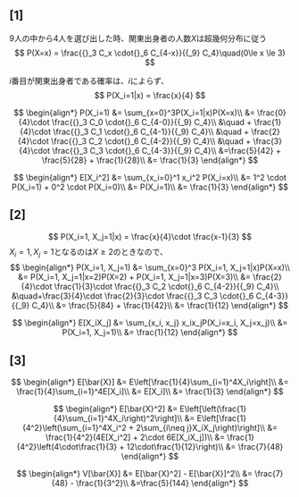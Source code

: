 ## [1]
9人の中から4人を選び出した時、関東出身者の人数$X$は超幾何分布に従う  
$$
P(X=x) = \frac{{}_3 C_x \cdot{}_6 C_{4-x}}{{_9} C_4}\quad(0\le x \le 3)
$$

$i$番目が関東出身者である確率は、$i$によらず、
$$
P(X_i=1|x) = \frac{x}{4}
$$

$$
\begin{align*}
P(X_i=1) &= \sum_{x=0}^3P(X_i=1|x)P(X=x)\\
&= \frac{0}{4}\cdot \frac{{}_3 C_0 \cdot{}_6 C_{4-0}}{{_9} C_4}\\
&\quad + \frac{1}{4}\cdot \frac{{}_3 C_1 \cdot{}_6 C_{4-1}}{{_9} C_4}\\
&\quad + \frac{2}{4}\cdot \frac{{}_3 C_2 \cdot{}_6 C_{4-2}}{{_9} C_4}\\
&\quad + \frac{3}{4}\cdot \frac{{}_3 C_3 \cdot{}_6 C_{4-3}}{{_9} C_4}\\
&=\frac{5}{42} + \frac{5}{28} + \frac{1}{28}\\
&= \frac{1}{3}
\end{align*}
$$

$$
\begin{align*}
E[X_i^2] &= \sum_{x_i=0}^1 x_i^2 P(X_i=x)\\
&= 1^2 \cdot P(X_i=1) + 0^2 \cdot P(X_i=0)\\
&= P(X_i=1)\\
&= \frac{1}{3}
\end{align*}
$$

## [2]
$$
P(X_i=1, X_j=1|x) = \frac{x}{4}\cdot \frac{x-1}{3}
$$
$X_i=1 , X_j=1$となるのは$X\ge2$のときなので、
$$
\begin{align*}
P(X_i=1, X_j=1) &= \sum_{x=0}^3 P(X_i=1, X_j=1|x)P(X=x)\\
&= P(X_i=1, X_j=1|x=2)P(X=2) + P(X_i=1, X_j=1|x=3)P(X=3)\\
&= \frac{2}{4}\cdot \frac{1}{3}\cdot \frac{{}_3 C_2 \cdot{}_6 C_{4-2}}{{_9} C_4}\\
&\quad+\frac{3}{4}\cdot \frac{2}{3}\cdot \frac{{}_3 C_3 \cdot{}_6 C_{4-3}}{{_9} C_4}\\
&= \frac{5}{84} + \frac{1}{42}\\
&= \frac{1}{12}
\end{align*}
$$

$$
\begin{align*}
E[X_iX_j] &= \sum_{x_i, x_j} x_ix_jP(X_i=x_i, X_j=x_j)\\
&= P(X_i=1, X_j=1)\\
&= \frac{1}{12}
\end{align*}
$$

## [3]
$$
\begin{align*}
E[\bar{X}] &= E\left[\frac{1}{4}\sum_{i=1}^4X_i\right]\\
&= \frac{1}{4}\sum_{i=1}^4E[X_i]\\
&= E[X_i]\\
&= \frac{1}{3}
\end{align*}
$$

$$
\begin{align*}
E[\bar{X}^2] &= E\left[\left(\frac{1}{4}\sum_{i=1}^4X_i\right)^2\right]\\
&= E\left[\frac{1}{4^2}\left(\sum_{i=1}^4X_i^2 + 2\sum_{i\neq j}X_iX_j\right)\right]\\
&= \frac{1}{4^2}(4E[X_i^2] + 2\cdot 6E[X_iX_j])\\
&= \frac{1}{4^2}\left(4\cdot\frac{1}{3} + 12\cdot\frac{1}{12}\right)\\
&= \frac{7}{48}
\end{align*}
$$

$$
\begin{align*}
V[\bar{X}] &= E[\bar{X}^2] - E[\bar{X}]^2\\
&= \frac{7}{48} - \frac{1}{3^2}\\
&=\frac{5}{144}
\end{align*}
$$
